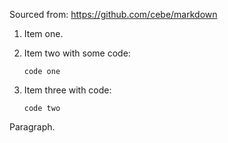 Sourced from: https://github.com/cebe/markdown

1. Item one.
2. Item two with some code:

   ```
   code one
   ```

3. Item three with code:

   ```
   code two
   ```

Paragraph.